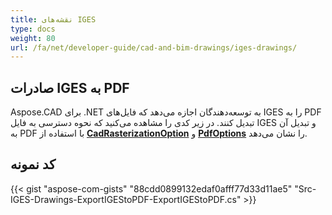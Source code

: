 ```yaml
---
title: نقشه‌های IGES
type: docs
weight: 80
url: /fa/net/developer-guide/cad-and-bim-drawings/iges-drawings/
---
```


## **صادرات IGES به PDF**

Aspose.CAD برای .NET به توسعه‌دهندگان اجازه می‌دهد که فایل‌های IGES را به PDF تبدیل کنند. در زیر کدی را مشاهده می‌کنید که نحوه دسترسی به فایل IGES و تبدیل آن به PDF با استفاده از [**CadRasterizationOption**](https://reference.aspose.com/cad/net/aspose.cad.imageoptions/cadrasterizationoptions) و [**PdfOptions**](https://reference.aspose.com/cad/net/aspose.cad.imageoptions/pdfoptions) را نشان می‌دهد.

## کد نمونه

{{< gist "aspose-com-gists" "88cdd0899132edaf0afff77d33d11ae5" "Src-IGES-Drawings-ExportIGEStoPDF-ExportIGEStoPDF.cs" >}}
